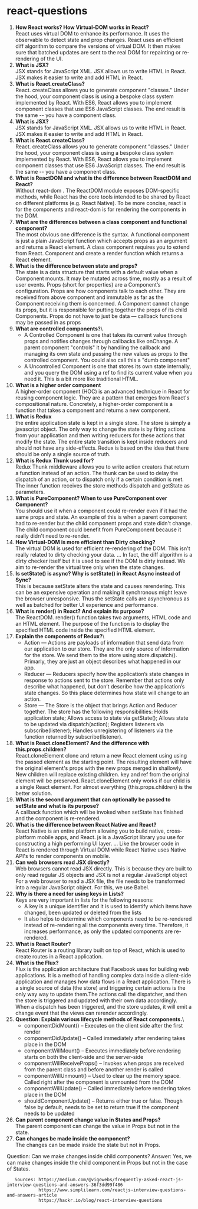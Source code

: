 # react-questions

1) **How React works? How Virtual-DOM works in React?**\
   React uses virtual DOM to enhance its performance. It uses the observable to detect state and prop changes. 
   React uses an efficient diff algorithm to compare the versions of virtual DOM. 
   It then makes sure that batched updates are sent to the real DOM for repainting or re-rendering of the UI.
2) **What is JSX?**\
   JSX stands for JavaScript XML. JSX allows us to write HTML in React. JSX makes it easier to write and add HTML in React.
3) **What is React.createClass?**\
   React. createClass allows you to generate component "classes." 
   Under the hood, your component class is using a bespoke class system implemented by React.
   With ES6, React allows you to implement component classes that use ES6 JavaScript classes. The end result is the same -- you have a component class.
4) **What is JSX?**\
   JSX stands for JavaScript XML. JSX allows us to write HTML in React. JSX makes it easier to write and add HTML in React.
5) **What is React.createClass?**\
   React. createClass allows you to generate component "classes." 
   Under the hood, your component class is using a bespoke class system implemented by React.
   With ES6, React allows you to implement component classes that use ES6 JavaScript classes. The end result is the same -- you have a component class.
6) **What is ReactDOM and what is the difference between ReactDOM and React?**\
   Without react-dom . The ReactDOM module exposes DOM-specific methods, while React has the core tools intended to be shared by React on different platforms (e.g. React Native). 
   To be more concise, react is for the components and react-dom is for rendering the components in the DOM.
7) **What are the differences between a class component and functional component?**\
   The most obvious one difference is the syntax. A functional component is just a plain JavaScript function which accepts props as an argument and returns a React element. 
   A class component requires you to extend from React. Component and create a render function which returns a React element.
8) **What is the difference between state and props?**\
   The state is a data structure that starts with a default value when a Component mounts. It may be mutated across time, mostly as a result of user events.
   Props (short for properties) are a Component’s configuration. Props are how components talk to each other.
   They are received from above component and immutable as far as the Component receiving them is concerned.
   A Component cannot change its props, but it is responsible for putting together the props of its child Components.
   Props do not have to just be data — callback functions may be passed in as props
9) **What are controlled components?**\
   - A Controlled Component is one that takes its current value through props and notifies changes through callbacks like onChange. 
     A parent component "controls" it by handling the callback and managing its own state and passing the new values as props to the controlled component. 
     You could also call this a "dumb component"
   - A Uncontrolled Component is one that stores its own state internally, and you query the DOM using a ref to find its current value when you need it. 
     This is a bit more like traditional HTML.
10) **What is a higher order component**\
      A higher-order component (HOC) is an advanced technique in React for reusing component logic. 
      They are a pattern that emerges from React's compositional nature. 
      Concretely, a higher-order component is a function that takes a component and returns a new component.
11)  **What is Redux**\
       the entire application state is kept in a single store. The store is simply a javascript object. 
       The only way to change the state is by firing actions from your application and then writing reducers for these actions that modify the state. 
       The entire state transition is kept inside reducers and should not have any side-effects.
       Redux is based on the idea that there should be only a single source of truth.
12) **What is Redux Thunk used for?**\
      Redux Thunk middleware allows you to write action creators that return a function instead of an action. The thunk can be used to delay the dispatch of an action, 
      or to dispatch only if a certain condition is met. The inner function receives the store methods dispatch and getState as parameters.
13)  **What is PureComponent? When to use PureComponent over Component?**\
       You should use it when a component could re-render even if it had the same props and state. An example of this is when a parent component had to re-render but the
       child component props and state didn't change. The child component could benefit from PureComponent because it really didn't need to re-render.
14)  **How Virtual-DOM is more efficient than Dirty checking?**\
       The virtual DOM is used for efficient re-rendering of the DOM. This isn't really related to dirty checking your data. ... In fact, the diff algorithm is a dirty
       checker itself but it is used to see if the DOM is dirty instead. We aim to re-render the virtual tree only when the state changes.
15)  **Is setState() is async? Why is setState() in React Async instead of Sync?**\
      This is because setState alters the state and causes rerendering. This can be an expensive operation and making it synchronous might leave the browser unresponsive.
      Thus the setState calls are asynchronous as well as batched for better UI experience and performance.
 16)  **What is render() in React? And explain its purpose?**\
      The ReactDOM. render() function takes two arguments, HTML code and an HTML element. The purpose of the function is to display the specified HTML code
      inside the specified HTML element.
17)  **Explain the components of Redux?**\
      - Action — Actions are payloads of information that send data from our application to our store. They are the only source of information for the store. 
        We send them to the store using store.dispatch(). Primarly, they are just an object describes what happened in our app.
      - Reducer — Reducers specify how the application’s state changes in response to actions sent to the store. 
        Remember that actions only describe what happened,
        but don’t describe how the application’s state changes. So this place determines how state will change to an action.
      - Store — The Store is the object that brings Action and Reducer together. The store has the following responsibilities: Holds application state; Allows access to state
        via getState(); Allows state to be updated via dispatch(action); Registers listeners via subscribe(listener); Handles unregistering of listeners via the function
        returned by subscribe(listener).
18)  **What is React.cloneElement? And the difference with this.props.children?**\
      React.cloneElement clone and return a new React element using using the passed element as the starting point. The resulting element will have the original element's
      props with the new props merged in shallowly. New children will replace existing children. key and ref from the original element will be preserved.
      React.cloneElement only works if our child is a single React element. For almost everything {this.props.children} is the better solution. 
19)  **What is the second argument that can optionally be passed to setState and what is its purpose?**\
       A callback function which will be invoked when setState has finished and the component is re-rendered.
20)  **What is the difference between React Native and React?**\
       React Native is an entire platform allowing you to build native, cross-platform mobile apps, and React. js is a JavaScript library you use for constructing a high
       performing UI layer. ... Like the browser code in React is rendered through Virtual DOM while React Native uses Native API's to render components on mobile.
21)  **Can web browsers read JSX directly?**\
       Web browsers cannot read JSX directly. This is because they are built to only read regular JS objects and JSX is not a regular JavaScript object 
       For a web browser to read a JSX file, the file needs to be transformed into a regular JavaScript object. For this, we use Babel.
22)  **Why is there a need for using keys in Lists?**\
       Keys are very important in lists for the following reasons:
       - A key is a unique identifier and it is used to identify which items have changed, been updated or deleted from the lists
       - It also helps to determine which components need to be re-rendered instead of re-rendering all the components every time. Therefore, it increases performance, as
         only the updated components are re-rendered.
23)  **What is React Router?**\
      React Router is a routing library built on top of React, which is used to create routes in a React application. 
24)  **What is the Flux?**\
      Flux is the application architecture that Facebook uses for building web applications. It is a method of handling complex data inside a client-side application and
      manages how data flows in a React application.
      There is a single source of data (the store) and triggering certain actions is the only way way to update them.The actions call the dispatcher, and then the store is
      triggered and updated with their own data accordingly.
      When a dispatch has been triggered, and the store updates, it will emit a change event that the views can rerender accordingly.
 25) **Question: Explain various lifecycle methods of React components.**\
      - componentDidMount() – Executes on the client side after the first render
      - componentDidUpdate() – Called immediately after rendering takes place in the DOM
      - componentWillMount() – Executes immediately before rendering starts on both the client-side and the server-side
      - componentWillReceiveProps() – Invokes when props are received from the parent class and before another render is called
      - componentWillUnmount() – Used to clear up the memory space. Called right after the component is unmounted from the DOM
      - componentWillUpdate() – Called immediately before rendering takes place in the DOM
      - shouldComponentUpdate() – Returns either true or false. Though false by default, needs to be set to return true if the component needs to be updated
  26) **Can parent component change value in States and Props?**\
       The parent component can change the value in Props but not in the state.
  27) **Can changes be made inside the component?**\
       The changes can be made inside the state but not in Props.
      
    
Question: Can we make changes inside child components?
Answer: Yes, we can make changes inside the child component in Props but not in the case of States.
       
       
       Sources: https://medium.com/@vigowebs/frequently-asked-react-js-interview-questions-and-answers-36f3dd99f486
                https://www.simplilearn.com/reactjs-interview-questions-and-answers-article
                https://hackr.io/blog/react-interview-questions
                


